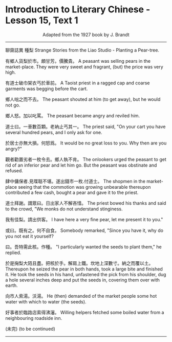 # Introduction to Literary Chinese - Lesson 15, Text 1

<center>Adapted from the 1927 book by J. Brandt</center>

---

聊齋誌異 種梨
Strange Stories from the Liao Studio - Planting a Pear-tree.

<!-- 有鄉人貨梨於市頗甘芳價騰貴有道士破巾架衣丐於車前鄉人咄之而不去鄉人怒加以叱罵道士日一車數百顆老衲止丐其一。於居士亦無大損何怒爲觀者勸置劣者一枚令去鄉人執不肯肆中傭保者見喋聒不堪遂出錢市一枚付道士道士拜謝謂眾日出家人不解吝惜我有佳梨請出供客或日既有之何不自食日吾特需此核作種於是掬梨大陌且盡把核於手解肩上鐵坎地上深數寸納之而覆以土向市人索湯沃灌好事者於臨路店索得沸瀋
A peasant was selling pears in the market-place. They were very sweet and fragrant, (but) the price was very high. A Taoist priest in a ragged cap and coarse garments was begging before the cart. The peasant shouted at him (to get away), but he would not go. The peasant became angry and reviled him. The priest said, "On your cart you have several lhundred pears. and I only ask for one. It would be no great loss to you. Why then are you angry?" The onlookers urged the peasant to get rid of an inferior pear and let him go. But the peasant was obstinate and refused. The shopmen in the market-place seeing that the commotion was growing unbearable thereupon contributed a few cash, bought a pear and gave it to the priest. The priest bowed his thanks and said to the crowd, "We monks do not understand stinginess. I have here a very fine pear, let me present it to you." Somebody remarked, "Since you have it, why do you not eat it yourself? "I particularly wanted the seeds to plant them," he replied. Thereupon he seized the pear in both hands, took a large bite and finished it. He took the seeds in his hand, unfastened the pick from his shoulder, dug a hole several inches deep and put the seedsin, covering them over with earth. He (then) demanded of the market people some hot water with which to water (the seeds). Willing helpers detched some boiled water from a neighbouring roadside inn. -->

有鄉人貨梨於市。頗甘芳。價騰貴。
A peasant was selling pears in the market-place. They were very sweet and fragrant, (but) the price was very high.

有道士破巾架衣丐於車前。
A Taoist priest in a ragged cap and coarse garments was begging before the cart.

鄉人咄之而不去。
The peasant shouted at him (to get away), but he would not go.

鄉人怒。加以叱罵。
The peasant became angry and reviled him.

道士曰。一車數百顆。老衲止丐其一。
The priest said, "On your cart you have several hundred pears, and I only ask for one.

於居士亦無大損。何怒爲。
It would be no great loss to you. Why then are you angry?"

觀者勸置劣者一枚令去。鄉人執不肯。
The onlookers urged the peasant to get rid of an inferior pear and let him go. But the peasant was obstinate and refused.

肆中傭保者.見喋聒不堪。遂出錢市一枚.付道士。
The shopmen in the market-place seeing that the commotion was growing unbearable thereupon contributed a few cash, bought a pear and gave it to the priest.

道士拜謝。謂眾曰。日出家人不解吝惜。
The priest bowed his thanks and said to the crowd, "We monks do not understand stinginess.

我有佳梨。請出供客。
I have here a very fine pear, let me present it to you."

或曰。既有之。何不自食。
Somebody remarked, "Since you have it, why do you not eat it yourself?

曰。吾特需此核。作種。
"I particularly wanted the seeds to plant them," he replied.

於是掬梨大陌且盡。把核於手。解肩上鐵。坎地上深數寸。納之而覆以土。
Thereupon he seized the pear in both hands, took a large bite and finished it. He took the seeds in his hand, unfastened the pick from his shoulder, dug a hole several inches deep and put the seeds in, covering them over with earth.

向市人索湯。沃湯。
He (then) demanded of the market people some hot water with which to water (the seeds).

好事者於臨路店索得沸瀋。
Willing helpers fetched some boiled water from a neighbouring roadside inn.

(未完)
(to be continued)

---
